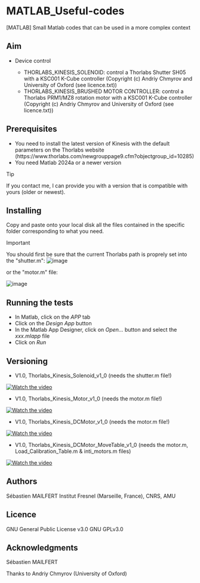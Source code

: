 # MATLAB_Useful-codes
[MATLAB] Small Matlab codes that can be used in a more complex context

## Aim

<ul>
<li> Device control</li>
<ul>
<li> THORLABS_KINESIS_SOLENOID: control a Thorlabs Shutter SH05 with a KSC001 K-Cube controller (Copyright (c) Andriy Chmyrov and University of Oxford (see licence.txt))</li>
<li> THORLABS_KINESIS_BRUSHED MOTOR CONTROLLER: control a Thorlabs PRM1/MZ8 rotation motor with a KSC001 K-Cube controller (Copyright (c) Andriy Chmyrov and University of Oxford (see licence.txt))</li>
</ul>
</ul>

## Prerequisites

<ul>
<li> You need to install the latest version of Kinesis with the default parameters on the Thorlabs website (https://www.thorlabs.com/newgrouppage9.cfm?objectgroup_id=10285)</li>
<li> You need Matlab 2024a or a newer version</li>
</ul>

> [!TIP]
> If you contact me, I can provide you with a version that is compatible with yours (older or newest).


## Installing

Copy and paste onto your local disk all the files contained in the specific folder corresponding to what you need.

> [!IMPORTANT]
> You should first be sure that the current Thorlabs path is proprely set into the "shutter.m":
> ![image](https://github.com/MAILFERT-Sebastien/MATLAB_Useful-codes/blob/main/Device_control/THORLABS_KINESIS_SOLENOID/Images/FilePath.png) 
>
>  or the "motor.m" file:
> 
> ![image](https://github.com/MAILFERT-Sebastien/MATLAB_Useful-codes/blob/main/Device_control/THORLABS_KINESIS_DC%20MOTOR%20CONTROLLER/Images/FilePath.png) 



## Running the tests

<ul>
<li> In Matlab, click on the <i>APP</i> tab</li>
<li> Click on the <i>Design App</i> button</li>
<li> In the Matlab App Designer, click on <i>Open...</i> button and select the <i>xxx.mlapp</i> file</li>
<li> Click on <i>Run</i></li>
</ul>


## Versioning

<ul>
<li> V1.0, Thorlabs_Kinesis_Solenoid_v1_0 (needs the shutter.m file!)</li>
</ul>

[![Watch the video](https://github.com/MAILFERT-Sebastien/MATLAB_Useful-codes/blob/main/Device_control/THORLABS_KINESIS_SOLENOID/Images/Thorlabs_Kinesis_Solenoid.png)](https://youtu.be/3Ou0eR2DcCs?feature=shared)


<ul>
<li> V1.0, Thorlabs_Kinesis_Motor_v1_0 (needs the motor.m file!)</li>
</ul>

[![Watch the video](https://github.com/MAILFERT-Sebastien/MATLAB_Useful-codes/blob/main/Device_control/THORLABS_KINESIS_BRUSHED%20MOTOR%20CONTROLLER/Images/Thorlabs_Kinesis_Motor.png)](https://youtu.be/yIXE_s-mPlQ)

 
<ul>
<li> V1.0, Thorlabs_Kinesis_DCMotor_v1_0 (needs the motor.m file!)</li>
</ul>

[![Watch the video](https://github.com/MAILFERT-Sebastien/MATLAB_Useful-codes/blob/main/Device_control/THORLABS_KINESIS_DC%20MOTOR%20CONTROLLER/Images/Thorlabs_Kinesis_DCMotor.png)](https://youtu.be/wut1uU-jnE0)


<ul>
<li> V1.0, Thorlabs_Kinesis_DCMotor_MoveTable_v1_0 (needs the motor.m, Load_Calibration_Table.m & inti_motors.m files)</li>
</ul>

[![Watch the video](https://github.com/MAILFERT-Sebastien/MATLAB_Useful-codes/blob/main/Device_control/THORLABS_KINESIS_DC%20MOTOR%20CONTROLLER_FOLLOW_CALIBRATION/Images/Thorlabs_Kinesis_DCMotor.png)](https://youtu.be/B1Ubr-RcFhU)




## Authors
Sébastien MAILFERT
Institut Fresnel (Marseille, France), CNRS, AMU

## Licence
GNU General Public License v3.0
GNU GPLv3.0

## Acknowledgments
Sébastien MAILFERT

Thanks to Andriy Chmyrov (University of Oxford)
